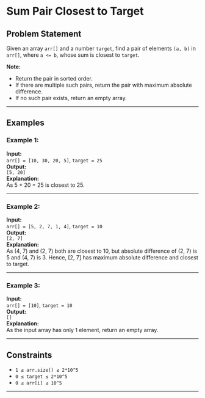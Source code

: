 # Sum Pair Closest to Target

## Problem Statement
Given an array `arr[]` and a number `target`, find a pair of elements `(a, b)` in `arr[]`, where `a <= b`, whose sum is closest to `target`.

**Note:**  
- Return the pair in sorted order.
- If there are multiple such pairs, return the pair with maximum absolute difference.
- If no such pair exists, return an empty array.

---

## Examples

### Example 1:
**Input:**  
`arr[] = [10, 30, 20, 5]`, `target = 25`  
**Output:**  
`[5, 20]`  
**Explanation:**  
As 5 + 20 = 25 is closest to 25.

---

### Example 2:
**Input:**  
`arr[] = [5, 2, 7, 1, 4]`, `target = 10`  
**Output:**  
`[2, 7]`  
**Explanation:**  
As (4, 7) and (2, 7) both are closest to 10, but absolute difference of (2, 7) is 5 and (4, 7) is 3. Hence, [2, 7] has maximum absolute difference and closest to target.

---

### Example 3:
**Input:**  
`arr[] = [10]`, `target = 10`  
**Output:**  
`[]`  
**Explanation:**  
As the input array has only 1 element, return an empty array.

---

## Constraints
- `1 ≤ arr.size() ≤ 2*10^5`
- `0 ≤ target ≤ 2*10^5`
- `0 ≤ arr[i] ≤ 10^5`

---